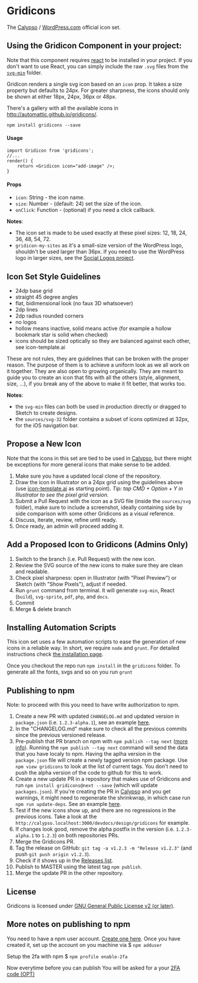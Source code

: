 # Gridicons

The [Calypso](https://github.com/Automattic/wp-calypso/) / [WordPress.com](https://wordpress.com) official icon set.

## Using the Gridicon Component in your project:

Note that this component requires [react](https://www.npmjs.com/package/react) to be installed in your project. If you don't want to use React, you can simply include the raw `.svg` files from the [`svg-min`](https://github.com/Automattic/gridicons/tree/master/svg-min) folder.

Gridicon renders a single svg icon based on an `icon` prop. It takes a size property but defaults to 24px. For greater sharpness, the icons should only be shown at either 18px, 24px, 36px or 48px.

There's a gallery with all the available icons in http://automattic.github.io/gridicons/.

```
npm install gridicons --save
```

#### Usage

```
import Gridicon from 'gridicons';
//...
render() {
    return <Gridicon icon="add-image" />;
}
```

#### Props

* `icon`: String - the icon name.
* `size`: Number - (default: 24) set the size of the icon.
* `onClick`: Function - (optional) if you need a click callback.

**Notes**:

* The icon set is made to be used exactly at these pixel sizes: 12, 18, 24, 36, 48, 54, 72.
* `gridicon-my-sites` as it's a small-size version of the WordPress logo, shouldn't be used larger than 36px. If you need to use the WordPress logo in larger sizes, see the [Social Logos project](https://github.com/Automattic/social-logos).


## Icon Set Style Guidelines

- 24dp base grid
- straight 45 degree angles
- flat, bidimensional look (no faux 3D whatsoever)
- 2dp lines
- 2dp radius rounded corners
- no logos
- hollow means inactive, solid means active (for example a hollow bookmark star is solid when checked)
- icons should be sized optically so they are balanced against each other, see icon-template.ai

These are not rules, they are guidelines that can be broken with the proper reason. The purpose of them is to achieve a uniform look as we all work on it together. They are also open to growing organically. They are meant to guide you to create an icon that fits with all the others (style, alignment, size, ...), if you break any of the above to make it fit better, that works too.

**Notes**:

* the `svg-min` files can both be used in production directly or dragged to Sketch to create designs.
* the `sources/svg-32` folder contains a subset of icons optimized at 32px, for the iOS navigation bar.


## Propose a New Icon

Note that the icons in this set are tied to be used in [Calypso](https://github.com/Automattic/wp-calypso/), but there might be exceptions for more general icons that make sense to be added.

1. Make sure you have a updated local clone of the repository.
2. Draw the icon in Illustrator on a 24px grid using the guidelines above (use [icon-template.ai](https://github.com/Automattic/gridicons/wiki/Icon-Template) as starting point).
   _Tip: tap CMD + Option + Y in Illustrator to see the pixel grid version._
3. Submit a Pull Request with the icon as a SVG file (inside the `sources/svg` folder), make sure to include a screenshot, ideally containing side by side comparison with some other Gridicons as a visual reference.
4. Discuss, iterate, review, refine until ready.
5. Once ready, an admin will proceed adding it.


## Add a Proposed Icon to Gridicons (Admins Only)

1. Switch to the branch (i.e. Pull Request) with the new icon.
2. Review the SVG source of the new icons to make sure they are clean and readable.
3. Check pixel sharpness: open in Illustrator (with "Pixel Preview") or Sketch (with "Show Pixels"), adjust if needed.
4. Run `grunt` command from terminal. It will generate `svg-min`, React (`build`), `svg-sprite`, `pdf`, `php`, and `docs`.
5. Commit
6. Merge & delete branch


## Installing Automation Scripts

This icon set uses a few automation scripts to ease the generation of new icons in a reliable way. In short, we require `node` and `grunt`. For detailed instructions check [the installation page](https://github.com/Automattic/gridicons/wiki/Installation).

Once you checkout the repo run `npm install` in the `gridicons` folder. 
To generate all the fonts, svgs and so on you run `grunt` 

## Publishing to npm

Note: to proceed with this you need to have write authorization to npm.

1. Create a new PR with updated `CHANGELOG.md` and updated version in `package.json` (i.e. `1.2.3-alpha.1`), see an example [here](https://github.com/Automattic/gridicons/pull/275). 
2. In the "CHANGELOG.md" make sure to check all the previous commits since the previous versioned release. 
3. Pre-publish that PR branch on npm with `npm publish --tag next` ([more info](https://docs.npmjs.com/cli/dist-tag)). Running the `npm publish --tag next` command will send the data that you have localy to npm. Having the aplha version in the `package.json` file will create a newly tagged version npm package. Use `npm view gridicons` to look at the list of current tags. You don't need to push the alpha version of the code to github for this to work.
4. Create a new update PR in a repository that makes use of Gridicons and run `npm install gridicons@next --save` (which will update `packages.json`). If you're creating the PR in [Calypso](https://github.com/Automattic/wp-calypso) and you get warnings, it might need to regenerate the shrinkwrap, in which case run `npm run update-deps`. See an example [here](https://github.com/Automattic/wp-calypso/pull/17601). 
5. Test if the new icons show up, and there are no regressions in the previous icons. Take a look at the `http://calypso.localhost:3000/devdocs/design/gridicons` for example.
6. If changes look good, remove the alpha postfix in the version (i.e. `1.2.3-alpha.1` to `1.2.3`) on both repositories PRs. 
7. Merge the Gridicons PR.
8. Tag the release on GitHub: `git tag -a v1.2.3 -m "Release v1.2.3"` (and push `git push origin v1.2.3`).
9. Check if it shows up in the [Releases list](https://github.com/Automattic/gridicons/releases).
10. Publish to MASTER using the latest tag `npm publish`.
11. Merge the update PR in the other repository.

## License

Gridicons is licensed under [GNU General Public License v2 (or later)](./LICENSE.md).

## More notes on publishing to npm
You need to have a npm user account. [Create one here](https://www.npmjs.com/signup).
Once you have created it, set up the account on you machine via 
$ `npm adduser`

Setup the 2fa with npm 
$ `npm profile enable-2fa` 

Now everytime before you can publish 
You will be asked for a your [2FA code (OPT)](https://en.wikipedia.org/wiki/One-time_password)
